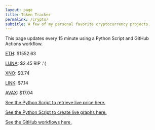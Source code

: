 ```yaml
---
layout: page
title: Token Tracker
permalink: /crypto/
subtitle: A few of my personal favorite cryptocurrency projects.
---
```


 This page updates every 15 minute using a Python Script and GitHub Actions workflow.


<!--BEGINCRYPTOINPUT-->
[ETH](https://smfxfc.github.io/crypto/eth.html): $1552.63

[LUNA](https://smfxfc.github.io/crypto/luna.html): $2.45 RIP :'(

[XNO](https://smfxfc.github.io/crypto/xno.html): $0.74

[LINK](https://smfxfc.github.io/crypto/link.html): $7.14

[AVAX](https://smfxfc.github.io/crypto/avax.html): $17.04

<!--ENDCRYPTOINPUT-->
 
 
[See the Python Script to retrieve live price here.](https://github.com/smfxfc/smfxfc.github.io/blob/master/src/get_cryptos.py)

[See the Python Script to create live graphs here.](https://github.com/smfxfc/smfxfc.github.io/blob/master/src/graph_crypto.py)

[See the GitHub workflows here.](https://github.com/smfxfc/smfxfc.github.io/blob/master/.github/workflows/)
